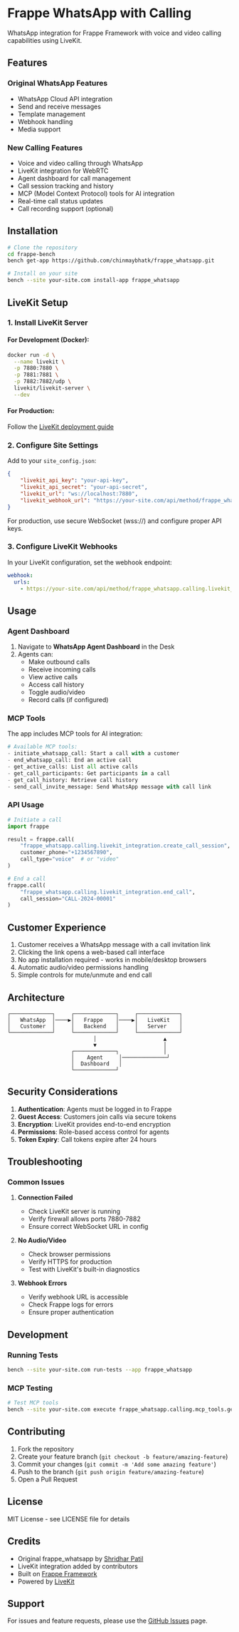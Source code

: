 # Frappe WhatsApp with Calling

WhatsApp integration for Frappe Framework with voice and video calling capabilities using LiveKit.

## Features

### Original WhatsApp Features
- WhatsApp Cloud API integration
- Send and receive messages
- Template management
- Webhook handling
- Media support

### New Calling Features
- Voice and video calling through WhatsApp
- LiveKit integration for WebRTC
- Agent dashboard for call management
- Call session tracking and history
- MCP (Model Context Protocol) tools for AI integration
- Real-time call status updates
- Call recording support (optional)

## Installation

```bash
# Clone the repository
cd frappe-bench
bench get-app https://github.com/chinmaybhatk/frappe_whatsapp.git

# Install on your site
bench --site your-site.com install-app frappe_whatsapp
```

## LiveKit Setup

### 1. Install LiveKit Server

#### For Development (Docker):
```bash
docker run -d \
  --name livekit \
  -p 7880:7880 \
  -p 7881:7881 \
  -p 7882:7882/udp \
  livekit/livekit-server \
  --dev
```

#### For Production:
Follow the [LiveKit deployment guide](https://docs.livekit.io/realtime/self-hosting/deployment/)

### 2. Configure Site Settings

Add to your `site_config.json`:

```json
{
    "livekit_api_key": "your-api-key",
    "livekit_api_secret": "your-api-secret",
    "livekit_url": "ws://localhost:7880",
    "livekit_webhook_url": "https://your-site.com/api/method/frappe_whatsapp.calling.livekit_integration.webhook"
}
```

For production, use secure WebSocket (wss://) and configure proper API keys.

### 3. Configure LiveKit Webhooks

In your LiveKit configuration, set the webhook endpoint:
```yaml
webhook:
  urls:
    - https://your-site.com/api/method/frappe_whatsapp.calling.livekit_integration.webhook
```

## Usage

### Agent Dashboard

1. Navigate to **WhatsApp Agent Dashboard** in the Desk
2. Agents can:
   - Make outbound calls
   - Receive incoming calls
   - View active calls
   - Access call history
   - Toggle audio/video
   - Record calls (if configured)

### MCP Tools

The app includes MCP tools for AI integration:

```python
# Available MCP tools:
- initiate_whatsapp_call: Start a call with a customer
- end_whatsapp_call: End an active call
- get_active_calls: List all active calls
- get_call_participants: Get participants in a call
- get_call_history: Retrieve call history
- send_call_invite_message: Send WhatsApp message with call link
```

### API Usage

```python
# Initiate a call
import frappe

result = frappe.call(
    "frappe_whatsapp.calling.livekit_integration.create_call_session",
    customer_phone="+1234567890",
    call_type="voice"  # or "video"
)

# End a call
frappe.call(
    "frappe_whatsapp.calling.livekit_integration.end_call",
    call_session="CALL-2024-00001"
)
```

## Customer Experience

1. Customer receives a WhatsApp message with a call invitation link
2. Clicking the link opens a web-based call interface
3. No app installation required - works in mobile/desktop browsers
4. Automatic audio/video permissions handling
5. Simple controls for mute/unmute and end call

## Architecture

```
┌─────────────┐     ┌─────────────┐     ┌─────────────┐
│   WhatsApp  │────▶│   Frappe    │────▶│   LiveKit   │
│   Customer  │     │   Backend   │     │   Server    │
└─────────────┘     └─────────────┘     └─────────────┘
                           │                     ▲
                           ▼                     │
                    ┌─────────────┐              │
                    │    Agent     │──────────────┘
                    │  Dashboard   │
                    └─────────────┘
```

## Security Considerations

1. **Authentication**: Agents must be logged in to Frappe
2. **Guest Access**: Customers join calls via secure tokens
3. **Encryption**: LiveKit provides end-to-end encryption
4. **Permissions**: Role-based access control for agents
5. **Token Expiry**: Call tokens expire after 24 hours

## Troubleshooting

### Common Issues

1. **Connection Failed**
   - Check LiveKit server is running
   - Verify firewall allows ports 7880-7882
   - Ensure correct WebSocket URL in config

2. **No Audio/Video**
   - Check browser permissions
   - Verify HTTPS for production
   - Test with LiveKit's built-in diagnostics

3. **Webhook Errors**
   - Verify webhook URL is accessible
   - Check Frappe logs for errors
   - Ensure proper authentication

## Development

### Running Tests
```bash
bench --site your-site.com run-tests --app frappe_whatsapp
```

### MCP Testing
```bash
# Test MCP tools
bench --site your-site.com execute frappe_whatsapp.calling.mcp_tools.get_active_calls
```

## Contributing

1. Fork the repository
2. Create your feature branch (`git checkout -b feature/amazing-feature`)
3. Commit your changes (`git commit -m 'Add some amazing feature'`)
4. Push to the branch (`git push origin feature/amazing-feature`)
5. Open a Pull Request

## License

MIT License - see LICENSE file for details

## Credits

- Original frappe_whatsapp by [Shridhar Patil](https://github.com/shridarpatil)
- LiveKit integration added by contributors
- Built on [Frappe Framework](https://frappeframework.com)
- Powered by [LiveKit](https://livekit.io)

## Support

For issues and feature requests, please use the [GitHub Issues](https://github.com/chinmaybhatk/frappe_whatsapp/issues) page.
